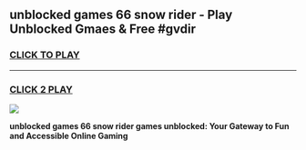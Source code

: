 
## unblocked games 66 snow rider - Play Unblocked Gmaes & Free #gvdir
<h3>
<a href="https://news.freeplayer.one?title=unblocked_games_66_snow_rider&ref=03M">CLICK TO PLAY</a></h3>
<hr>

<h3>
<a href="https://news.freeplayer.one?title=unblocked_games_66_snow_rider&ref=03M">CLICK 2 PLAY</a>
  
</h3>

<a href="https://news.freeplayer.one?title=unblocked_games_66_snow_rider&ref=03M"><img src="https://clearcache.store/games.png"></a>


**unblocked games 66 snow rider games unblocked: Your Gateway to Fun and Accessible Online Gaming**
